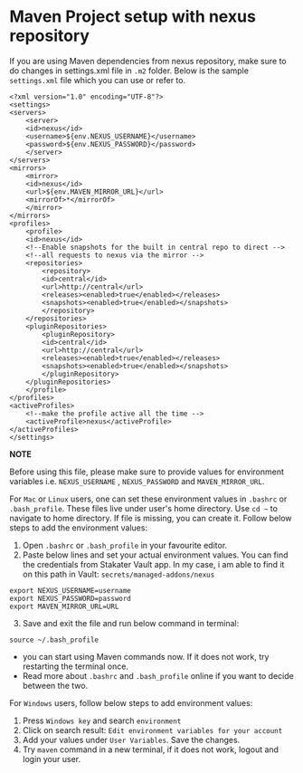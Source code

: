 # Maven Project setup with nexus repository

If you are using Maven dependencies from nexus repository, make sure to do changes in settings.xml file in `.m2` folder. Below is the sample `settings.xml` file which you can use or refer to.

    <?xml version="1.0" encoding="UTF-8"?>
    <settings>
    <servers>
        <server>
        <id>nexus</id>
        <username>${env.NEXUS_USERNAME}</username>
        <password>${env.NEXUS_PASSWORD}</password>
        </server>
    </servers>
    <mirrors>
        <mirror>
        <id>nexus</id>
        <url>${env.MAVEN_MIRROR_URL}</url>
        <mirrorOf>*</mirrorOf>
        </mirror>
    </mirrors>
    <profiles>
        <profile>
        <id>nexus</id>
        <!--Enable snapshots for the built in central repo to direct -->
        <!--all requests to nexus via the mirror -->
        <repositories>
            <repository>
            <id>central</id>
            <url>http://central</url>
            <releases><enabled>true</enabled></releases>
            <snapshots><enabled>true</enabled></snapshots>
            </repository>
        </repositories>
        <pluginRepositories>
            <pluginRepository>
            <id>central</id>
            <url>http://central</url>
            <releases><enabled>true</enabled></releases>
            <snapshots><enabled>true</enabled></snapshots>
            </pluginRepository>
        </pluginRepositories>
        </profile>
    </profiles>
    <activeProfiles>
        <!--make the profile active all the time -->
        <activeProfile>nexus</activeProfile>
    </activeProfiles>
    </settings>

**NOTE**

Before using this file, please make sure to provide values for environment variables i.e. `NEXUS_USERNAME` , `NEXUS_PASSWORD` and `MAVEN_MIRROR_URL`.

For `Mac` or `Linux` users, one can set these environment values in `.bashrc` or `.bash_profile`. These files live under user's home directory. Use `cd ~` to navigate to home directory. If file is missing, you can create it. Follow below steps to add the environment values:

1. Open `.bashrc` or `.bash_profile` in your favourite editor.
2. Paste below lines and set your actual environment values. You can find the credentials from Stakater Vault app. In my case, i am able to find it on this path in Vault: `secrets/managed-addons/nexus`

```
export NEXUS_USERNAME=username
export NEXUS_PASSWORD=password
export MAVEN_MIRROR_URL=URL
```

3. Save and exit the file and run below command in terminal:

```
source ~/.bash_profile
```

- you can start using Maven commands now. If it does not work, try restarting the terminal once.
- Read more about `.bashrc` and `.bash_profile` online if you want to decide between the two.

For `Windows` users, follow below steps to add environment values:

1. Press `Windows key` and search `environment`
2. Click on search result: `Edit environment variables for your account`
3. Add your values under `User Variables`. Save the changes.
4. Try `maven` command in a new terminal, if it does not work, logout and login your user.
